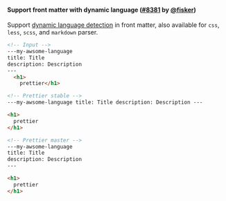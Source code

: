 #### Support front matter with dynamic language ([#8381](https://github.com/prettier/prettier/pull/8381) by [@fisker](https://github.com/fisker))

Support [dynamic language detection](https://github.com/jonschlinkert/gray-matter#optionslanguage) in front matter, also available for `css`, `less`, `scss`, and `markdown` parser.

<!-- prettier-ignore -->
```html
<!-- Input -->
---my-awsome-language
title: Title
description: Description
---
  <h1>
    prettier</h1>

<!-- Prettier stable -->
---my-awsome-language title: Title description: Description ---

<h1>
  prettier
</h1>

<!-- Prettier master -->
---my-awsome-language
title: Title
description: Description
---

<h1>
  prettier
</h1>
```
